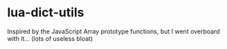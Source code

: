 # lua-dict-utils

Inspired by the JavaScript Array prototype functions, but I went overboard with it... (lots of useless bloat)
